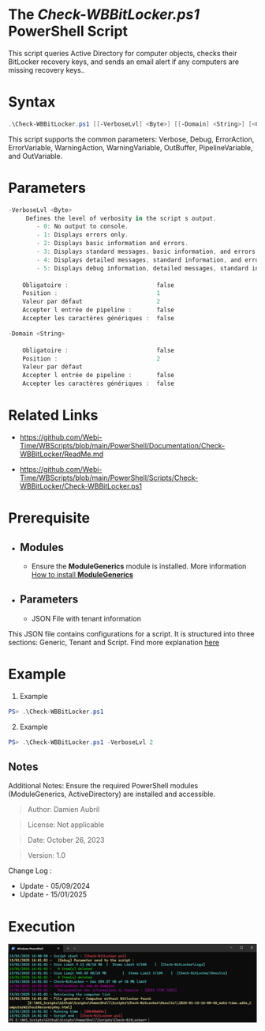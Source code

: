 ﻿# The *Check-WBBitLocker.ps1* PowerShell Script

This script queries Active Directory for computer objects, checks their BitLocker recovery keys, and sends an email 
alert if any computers are missing recovery keys..

# Syntax
```powershell
.\Check-WBBitLocker.ps1 [[-VerboseLvl] <Byte>] [[-Domain] <String>] [<CommonParameters>]
```

This script supports the common parameters: Verbose, Debug, ErrorAction, ErrorVariable, WarningAction, 
WarningVariable, OutBuffer, PipelineVariable, and OutVariable.

# Parameters
```powershell
-VerboseLvl <Byte>
     Defines the level of verbosity in the script s output.
        - 0: No output to console.
        - 1: Displays errors only.
        - 2: Displays basic information and errors.
        - 3: Displays standard messages, basic information, and errors.
        - 4: Displays detailed messages, standard information, and errors.
        - 5: Displays debug information, detailed messages, standard information, and errors.
    
    Obligatoire :                         false
    Position :                            1
    Valeur par défaut                     2
    Accepter l entrée de pipeline :       false
    Accepter les caractères génériques :  false
```
```powershell
-Domain <String>
     
    Obligatoire :                         false
    Position :                            2
    Valeur par défaut                     
    Accepter l entrée de pipeline :       false
    Accepter les caractères génériques :  false
```


# Related Links
- https://github.com/Webi-Time/WBScripts/blob/main/PowerShell/Documentation/Check-WBBitLocker/ReadMe.md

- https://github.com/Webi-Time/WBScripts/blob/main/PowerShell/Scripts/Check-WBBitLocker/Check-WBBitLocker.ps1
# Prerequisite
- ## Modules
	- Ensure the **ModuleGenerics** module is installed. More information [How to install **ModuleGenerics**](/PowerShell/ReadMe-Modules-Installation.md)


- ## Parameters
	- JSON File with tenant information

This JSON file contains configurations for a script. It is structured into three sections: Generic, Tenant and Script. Find more explanation [here](/PowerShell/ReadMe-JSON-File.md)

# Example

1. Example
```powershell
PS> .\Check-WBBitLocker.ps1
```

2. Example
```powershell
PS> .\Check-WBBitLocker.ps1 -VerboseLvl 2
```

## Notes
Additional Notes:
Ensure the required PowerShell modules (ModuleGenerics, ActiveDirectory) are installed and accessible.


>Author: Damien Aubril

>License: Not applicable

>Date: October 26, 2023


>Version: 1.0

Change Log :
- Update - 05/09/2024
- Update - 15/01/2025

# Execution
<img src='Check-WBBitLocker-Execution.png' alt='Check-WBBitLocker-Execution' width='auto' height='auto' />


